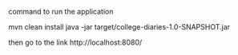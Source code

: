command to run the application

mvn clean install
java -jar target/college-diaries-1.0-SNAPSHOT.jar


then go to the link
http://localhost:8080/
